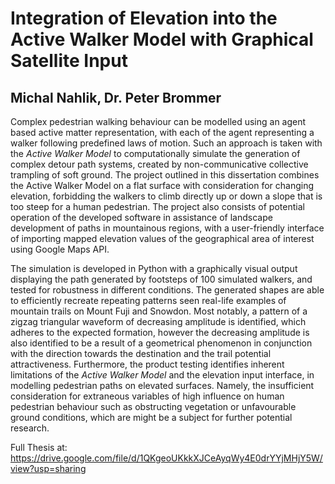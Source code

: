 # Integration of Elevation into the Active Walker Model with Graphical Satellite Input
## Michal Nahlik, Dr. Peter Brommer


Complex pedestrian walking behaviour can be modelled using an agent based active matter
representation, with each of the agent representing a walker following predefined laws of motion.
Such an approach is taken with the *Active Walker Model* to computationally simulate the
generation of complex detour path systems, created by non-communicative collective trampling
of soft ground. The project outlined in this dissertation combines the Active Walker Model
on a flat surface with consideration for changing elevation, forbidding the walkers to climb
directly up or down a slope that is too steep for a human pedestrian. The project also consists
of potential operation of the developed software in assistance of landscape development of
paths in mountainous regions, with a user-friendly interface of importing mapped elevation
values of the geographical area of interest using Google Maps API.

The simulation is developed in Python with a graphically visual output displaying the
path generated by footsteps of 100 simulated walkers, and tested for robustness in different
conditions. The generated shapes are able to efficiently recreate repeating patterns seen
real-life examples of mountain trails on Mount Fuji and Snowdon. Most notably, a pattern of a
zigzag triangular waveform of decreasing amplitude is identified, which adheres to the expected
formation, however the decreasing amplitude is also identified to be a result of a geometrical
phenomenon in conjunction with the direction towards the destination and the trail potential
attractiveness. Furthermore, the product testing identifies inherent limitations of the *Active
Walker Model* and the elevation input interface, in modelling pedestrian paths on elevated
surfaces. Namely, the insufficient consideration for extraneous variables of high influence on
human pedestrian behaviour such as obstructing vegetation or unfavourable ground conditions,
which are might be a subject for further potential research.

Full Thesis at:
https://drive.google.com/file/d/1QKgeoUKkkXJCeAyqWy4E0drYYjMHjY5W/view?usp=sharing
